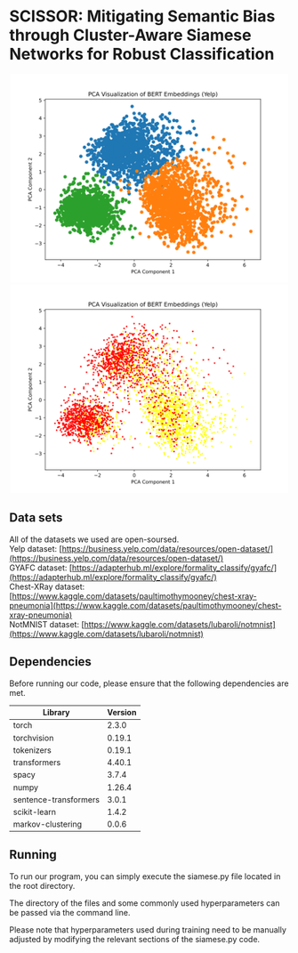 SCISSOR: Mitigating Semantic Bias through Cluster-Aware Siamese Networks for Robust Classification
====

<p align="center">
  <img src="https://github.com/ShuoYangtum/SCISSOR/blob/main/unb.svg" width="500"/>
  <img src="https://github.com/ShuoYangtum/SCISSOR/blob/main/unb_l.svg" width="500"/>
</p>


Data sets
----
All of the datasets we used are open-soursed.<br>
Yelp dataset: [https://business.yelp.com/data/resources/open-dataset/](https://business.yelp.com/data/resources/open-dataset/)<br>
GYAFC dataset: [https://adapterhub.ml/explore/formality_classify/gyafc/](https://adapterhub.ml/explore/formality_classify/gyafc/)<br>
Chest-XRay dataset: [https://www.kaggle.com/datasets/paultimothymooney/chest-xray-pneumonia](https://www.kaggle.com/datasets/paultimothymooney/chest-xray-pneumonia)<br>
NotMNIST dataset: [https://www.kaggle.com/datasets/lubaroli/notmnist](https://www.kaggle.com/datasets/lubaroli/notmnist)<br>

Dependencies
----
Before running our code, please ensure that the following dependencies are met.<br> 

| Library  | Version |
| ------------- | ------------- |
| torch  | 2.3.0  |
| torchvision  | 0.19.1  |
| tokenizers  | 0.19.1  |
| transformers  | 4.40.1  |
| spacy  | 3.7.4  |
| numpy  |  1.26.4  |
| sentence-transformers  | 3.0.1  |
| scikit-learn  | 1.4.2  |
| markov-clustering  | 0.0.6  |

Running
----
To run our program, you can simply execute the siamese.py file located in the root directory.<br> 

The directory of the files and some commonly used hyperparameters can be passed via the command line.<br> 

Please note that hyperparameters used during training need to be manually adjusted by modifying the relevant sections of the siamese.py code.<br> 

